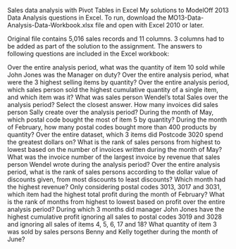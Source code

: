 Sales data analysis with Pivot Tables in Excel
My solutions to ModelOff 2013 Data Analysis questions in Excel. To run, download the MO13-Data-Analysis-Data-Workbook.xlsx file and open with Excel 2010 or later.

Original file contains 5,016 sales records and 11 columns. 3 columns had to be added as part of the solution to the assignment. The answers to following questions are included in the Excel workbook:

Over the entire analysis period, what was the quantity of item 10 sold while John Jones was the Manager on duty?
Over the entire analysis period, what were the 3 highest selling items by quantity?
Over the entire analysis period, which sales person sold the highest cumulative quantity of a single item, and which item was it?
What was sales person Wendel’s total Sales over the analysis period? Select the closest answer.
How many invoices did sales person Sally create over the analysis period?
During the month of May, which postal code bought the most of item 5 by quantity?
During the month of February, how many postal codes bought more than 400 products by quantity?
Over the entire dataset, which 3 items did Postcode 3020 spend the greatest dollars on?
What is the rank of sales persons from highest to lowest based on the number of invoices written during the month of May?
What was the invoice number of the largest invoice by revenue that sales person Wendel wrote during the analysis period?
Over the entire analysis period, what is the rank of sales persons according to the dollar value of discounts given, from most discounts to least discounts?
Which month had the highest revenue?
Only considering postal codes 3013, 3017 and 3031, which item had the highest total profit during the month of February?
What is the rank of months from highest to lowest based on profit over the entire analysis period?
During which 3 months did manager John Jones have the highest cumulative profit ignoring all sales to postal codes 3019 and 3028 and ignoring all sales of items 4, 5, 6, 17 and 18?
What quantity of item 3 was sold by sales persons Benny and Kelly together during the month of June?
